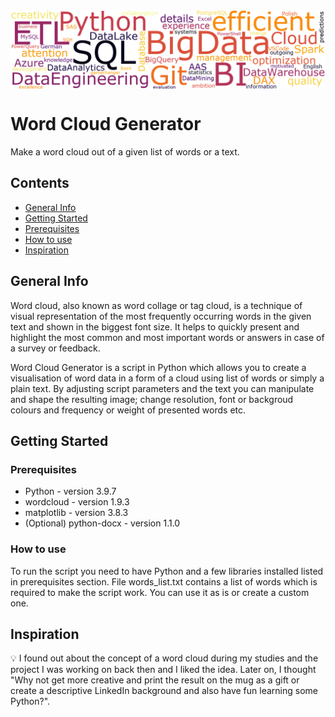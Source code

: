 <img src="wordcloud_img.png" align="top" />

# Word Cloud Generator
Make a word cloud out of a given list of words or a text.

## Contents
* [General Info](#general-info)
* [Getting Started](#getting-started)
* [Prerequisites](#prerequisites)
* [How to use](#how-to-use)
* [Inspiration](#inspiration)

## General Info
Word cloud, also known as word collage or tag cloud, is a technique of visual representation of the most frequently occurring words in the given text and shown in the biggest font size. It helps to quickly present and highlight the most common and most important words or answers in case of a survey or feedback.

Word Cloud Generator is a script in Python which allows you to create a visualisation of word data in a form of a cloud using list of words or simply a plain text. By adjusting script parameters and the text you can manipulate and shape the resulting image; change resolution, font or backgroud colours and frequency or weight of presented words etc.

## Getting Started

### Prerequisites

* Python - version 3.9.7
* wordcloud - version 1.9.3
* matplotlib - version 3.8.3
* (Optional) python-docx - version 1.1.0

### How to use
To run the script you need to have Python and a few libraries installed listed in prerequisites section. File words_list.txt contains a list of words which is required to make the script work. You can use it as is or create a custom one.

## Inspiration
:bulb: I found out about the concept of a word cloud during my studies and the project I was working on back then and I liked the idea. Later on, I thought "Why not get more creative and print the result on the mug as a gift or create a descriptive LinkedIn background and also have fun learning some Python?".